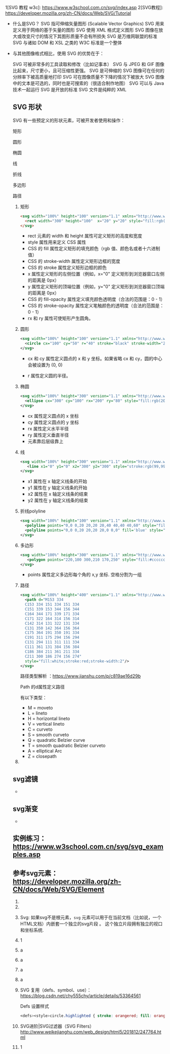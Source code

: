 1[SVG 教程 w3c]: https://www.w3school.com.cn/svg/index.asp
2[SVG教程]: https://developer.mozilla.org/zh-CN/docs/Web/SVG/Tutorial

- 什么是SVG？
  SVG 指可伸缩矢量图形 (Scalable Vector Graphics)
  SVG 用来定义用于网络的基于矢量的图形
  SVG 使用 XML 格式定义图形
  SVG 图像在放大或改变尺寸的情况下其图形质量不会有所损失
  SVG 是万维网联盟的标准
  SVG 与诸如 DOM 和 XSL 之类的 W3C 标准是一个整体

- 与其他图像格式相比，使用 SVG 的优势在于：

  SVG 可被非常多的工具读取和修改（比如记事本）
  SVG 与 JPEG 和 GIF 图像比起来，尺寸更小，且可压缩性更强。
  SVG 是可伸缩的
  SVG 图像可在任何的分辨率下被高质量地打印
  SVG 可在图像质量不下降的情况下被放大
  SVG 图像中的文本是可选的，同时也是可搜索的（很适合制作地图）
  SVG 可以与 Java 技术一起运行
  SVG 是开放的标准
  SVG 文件是纯粹的 XML

  

  ## SVG 形状

  SVG 有一些预定义的形状元素，可被开发者使用和操作：

  矩形 <rect>

  圆形 <circle>

  椭圆 <ellipse>

  线 <line>

  折线 <polyline>

  多边形 <polygon>

  路径 <path>

  

  1. 矩形 <rect>

     ```html
     <svg width="100%" height="100" version="1.1" xmlns="http://www.w3.org/2000/svg">
       <rect width="300" height="100"  x="20" y="20" style="fill:rgb(0,0,255);stroke-width:1; stroke:rgb(0,0,0)"/>
     </svg>
     ```

     - rect 元素的 width 和 height 属性可定义矩形的高度和宽度
     - style 属性用来定义 CSS 属性
     - CSS 的 fill 属性定义矩形的填充颜色（rgb 值、颜色名或者十六进制值）
     - CSS 的 stroke-width 属性定义矩形边框的宽度
     - CSS 的 stroke 属性定义矩形边框的颜色
     - x 属性定义矩形的左侧位置（例如，x="0" 定义矩形到浏览器窗口左侧的距离是 0px）
     - y 属性定义矩形的顶端位置（例如，y="0" 定义矩形到浏览器窗口顶端的距离是 0px）
     - CSS 的 fill-opacity 属性定义填充颜色透明度（合法的范围是：0 - 1）
     - CSS 的 stroke-opacity 属性定义笔触颜色的透明度（合法的范围是：0 - 1）
     - rx 和 ry 属性可使矩形产生圆角。
       

  2. 圆形 <circle>

     ```xml
     <svg width="100%" height="100" version="1.1" xmlns="http://www.w3.org/2000/svg">
       <circle cx="100" cy="50" r="40" stroke="black" stroke-width="2" fill="red"/>
     </svg>
     ```

     - cx 和 cy 属性定义圆点的 x 和 y 坐标。如果省略 cx 和 cy，圆的中心会被设置为 (0, 0)

     - r 属性定义圆的半径。

  3. 椭圆 <ellipse>

     ```xml
     <svg width="100%" height="300" version="1.1" xmlns="http://www.w3.org/2000/svg">
       <ellipse cx="300" cy="100" rx="200" ry="80" style="fill:rgb(200,100,50); stroke:rgb(0,0,100);stroke-width:2"/>
     </svg>
     ```

     - cx 属性定义圆点的 x 坐标
     - cy 属性定义圆点的 y 坐标
     - rx 属性定义水平半径
     - ry 属性定义垂直半径
     - 元素靠后层级靠上
       

  4. 线 <line>

     ```xml
     <svg width="100%" height="300" version="1.1" xmlns="http://www.w3.org/2000/svg">
     	<line x1="0" y1="0" x2="300" y2="300" style="stroke:rgb(99,99,99);stroke-width:2"/>
     </svg>
     ```

     - x1 属性在 x 轴定义线条的开始
     - y1 属性在 y 轴定义线条的开始
     - x2 属性在 x 轴定义线条的结束
     - y2 属性在 y 轴定义线条的结束
       

  5. 折线polyline

     ```xml
     <svg width="100%" height="100" version="1.1" xmlns="http://www.w3.org/2000/svg">
       <polyline points="0,0 0,20 20,20 20,40 40,40 40,60" style="fill:white;stroke:red;stroke-width:2"/>
       <polyline points="0,0 0,20 20,20 20,0 0,0" fill='blue' style="stroke:red;stroke-width:10"/>
     </svg>
     ```

     

  6. 多边形<polygon>

     ```xml
     <svg width="100%" height="300" version="1.1" xmlns="http://www.w3.org/2000/svg">
     	<polygon points="220,100 300,210 170,250" style="fill:#cccccc; stroke:#000000;stroke-width:1"/>
     </svg>
     ```

     - points 属性定义多边形每个角的 x,y 坐标. 空格分割为一组

  7. 路径 <path>

     ```xml
     <svg width="100%" height="400" version="1.1" xmlns="http://www.w3.org/2000/svg">
       <path d="M153 334
       C153 334 151 334 151 334
       C151 339 153 344 156 344
       C164 344 171 339 171 334
       C171 322 164 314 156 314
       C142 314 131 322 131 334
       C131 350 142 364 156 364
       C175 364 191 350 191 334
       C191 311 175 294 156 294
       C131 294 111 311 111 334
       C111 361 131 384 156 384
       C186 384 211 361 211 334
       C211 300 186 274 156 274"
       style="fill:white;stroke:red;stroke-width:2"/>
     </svg>
     ```

     路径类型解析 ：https://www.jianshu.com/p/c819ae16d29b

     Path 的d属性定义路径

     有以下类型：

     - M = moveto
     - L = lineto
     - H = horizontal lineto
     - V = vertical lineto
     - C = curveto
     - S = smooth curveto
     - Q = quadratic Belzier curve
     - T = smooth quadratic Belzier curveto
     - A = elliptical Arc
     - Z = closepath

  8. 

  ## svg滤镜

  - 

  ## svg渐变

  - 

  ## 实例练习：https://www.w3school.com.cn/svg/svg_examples.asp

  

  ## 参考svg元素：https://developer.mozilla.org/zh-CN/docs/Web/SVG/Element

  1. <a>

  2. <animate>
     

  3. Svg: 如果svg不是根元素，`svg` 元素可以用于在当前文档（比如说，一个HTML文档）内嵌套一个独立的svg片段 。 这个独立片段拥有独立的视口和坐标系统.
     

  4. 1

  5. a

  6. a

  7. a

  8. a

  9. SVG 复用（defs、symbol、use）：https://blog.csdn.net/chy555chy/article/details/53364561

     Defs 设置样式

     ```scss
     <defs><style>circle.highlighted { stroke: orangered; fill: orangered; }</style></defs>
     ```

     

  10. SVG进阶|SVG过滤器（SVG Filters） http://www.weikejianghu.com/web_design/html5/201812/247764.html

  11. 1

  